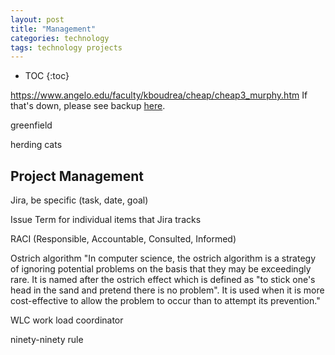 ```yaml
---
layout: post
title: "Management"
categories: technology
tags: technology projects
---
```


* TOC
{:toc}

https://www.angelo.edu/faculty/kboudrea/cheap/cheap3_murphy.htm
If that's down, please see backup <a href="https://www.afterlifesong.com/files/Cheap Thoughts.html">here</a>.

greenfield



herding cats



## Project Management

Jira, be specific (task, date, goal)

Issue
Term for individual items that Jira tracks



RACI (Responsible, Accountable, Consulted, Informed)



Ostrich algorithm
"In computer science, the ostrich algorithm is a strategy of ignoring potential problems on the basis that they may be exceedingly rare. It is named after the ostrich effect which is defined as "to stick one's head in the sand and pretend there is no problem". It is used when it is more cost-effective to allow the problem to occur than to attempt its prevention."



WLC work load coordinator



ninety-ninety rule


